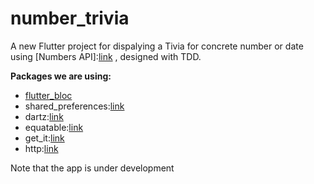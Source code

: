 # number_trivia

A new Flutter project for dispalying a Tivia for concrete number or date using [Numbers API]:[link](http://numbersapi.com/) , designed with TDD.

**Packages we are using:**
- [flutter_bloc](https://pub.dev/packages/flutter_bloc)
- shared_preferences:[link](https://pub.dev/packages/shared_preferences)
- dartz:[link](https://pub.dev/packages/dartz)
- equatable:[link](https://pub.dev/packages/equatable)
- get_it:[link](https://pub.dev/packages/get_it)
- http:[link](https://pub.dev/packages/http)

Note that the app is under development
